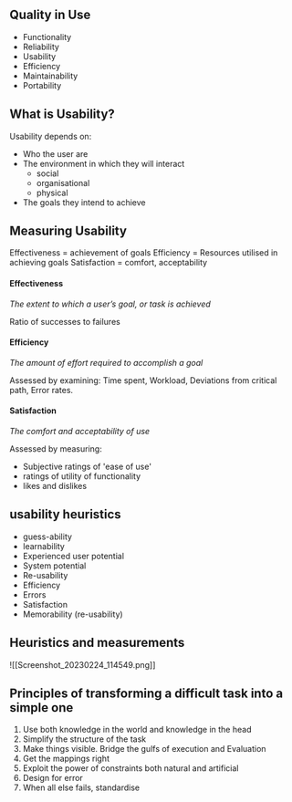 ## Quality in Use

- Functionality
- Reliability
- Usability
- Efficiency
- Maintainability
- Portability

## What is Usability?

Usability depends on:
- Who the user are
- The environment in which they will interact
	- social
	- organisational
	- physical
- The goals they intend to achieve

## Measuring Usability

Effectiveness = achievement of goals
Efficiency = Resources utilised in achieving goals
Satisfaction = comfort, acceptability

#### Effectiveness

*The extent to which a user’s goal, or task is achieved*

Ratio of successes to failures

#### Efficiency

*The amount of effort required to accomplish a goal*

Assessed by examining: Time spent, Workload, Deviations from critical path, Error rates.

#### Satisfaction

*The comfort and acceptability of use*

Assessed by measuring:
- Subjective ratings of 'ease of use'
- ratings of utility of functionality
- likes and dislikes

## usability heuristics

- guess-ability
- learnability
- Experienced user potential
- System potential
- Re-usability
- Efficiency
- Errors
- Satisfaction
- Memorability (re-usability)

## Heuristics and measurements
![[Screenshot_20230224_114549.png]]


## Principles of transforming a difficult task into a simple one

1. Use both knowledge in the world and knowledge in the head
2. Simplify the structure of the task
3. Make things visible. Bridge the gulfs of execution and Evaluation
4. Get the mappings right
5. Exploit the power of constraints both natural and artificial
6. Design for error
7. When all else fails, standardise



